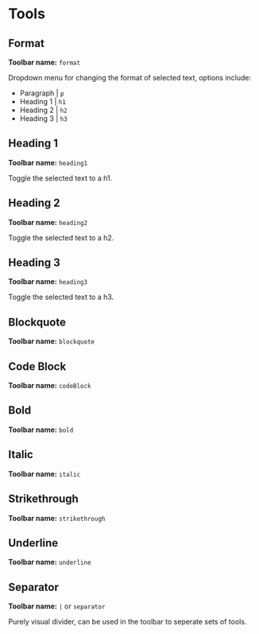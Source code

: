 # Tools

## Format

**Toolbar name:** `format`

Dropdown menu for changing the format of selected text, options include:

- Paragraph | `p`
- Heading 1 | `h1`
- Heading 2 | `h2`
- Heading 3 | `h3`

## Heading 1

**Toolbar name:** `heading1`

Toggle the selected text to a h1.

## Heading 2

**Toolbar name:** `heading2`

Toggle the selected text to a h2.

## Heading 3

**Toolbar name:** `heading3`

Toggle the selected text to a h3.

## Blockquote

**Toolbar name:** `blockquote`

## Code Block

**Toolbar name:** `codeBlock`

## Bold

**Toolbar name:** `bold`

## Italic

**Toolbar name:** `italic`

## Strikethrough

**Toolbar name:** `strikethrough`

## Underline

**Toolbar name:** `underline`

## Separator

**Toolbar name:** `|` or `separator`

Purely visual divider, can be used in the toolbar to seperate sets of tools.